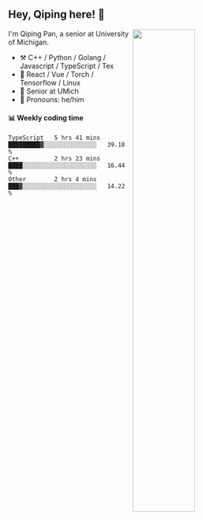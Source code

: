 

## Hey, Qiping here! :wave:

[<img align="right" width="50%" src="https://github-readme-stats.vercel.app/api?username=ppppqp&theme=dark&show_icons=true">](https://metrics.lecoq.io/ppppqp?template=classic)


I'm Qiping Pan, a senior at University of Michigan.

-   :hammer_and_pick: C++ / Python / Golang / Javascript / TypeScript / Tex
-   :pencil: React / Vue / Torch / Tensorflow / Linux 
-   :seedling: Senior at UMich
-   :man: Pronouns: he/him



#### :bar_chart: Weekly coding time

<!--START_SECTION:waka-->

```text
TypeScript   5 hrs 41 mins   █████████▓░░░░░░░░░░░░░░░   39.18 %
C++          2 hrs 23 mins   ████░░░░░░░░░░░░░░░░░░░░░   16.44 %
Other        2 hrs 4 mins    ███▓░░░░░░░░░░░░░░░░░░░░░   14.22 %
```

<!--END_SECTION:waka-->
